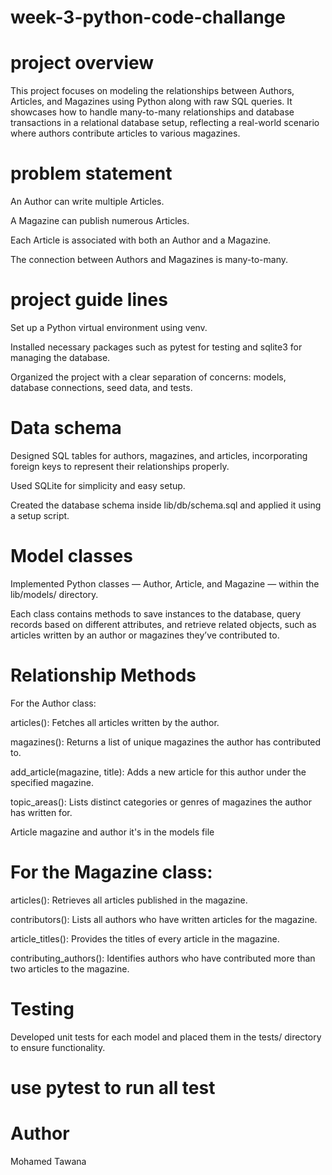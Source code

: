 # week-3-python-code-challange
# project overview
This project focuses on modeling the relationships between Authors, Articles, and Magazines using Python along with raw SQL queries. It showcases how to handle many-to-many relationships and database transactions in a relational database setup, reflecting a real-world scenario where authors contribute articles to various magazines.

# problem statement
An Author can write multiple Articles.

A Magazine can publish numerous Articles.

Each Article is associated with both an Author and a Magazine.

The connection between Authors and Magazines is many-to-many.

# project guide lines

Set up a Python virtual environment using venv.

Installed necessary packages such as pytest for testing and sqlite3 for managing the database.

Organized the project with a clear separation of concerns: models, database connections, seed data, and tests.

# Data schema
Designed SQL tables for authors, magazines, and articles, incorporating foreign keys to represent their relationships properly.

Used SQLite for simplicity and easy setup.

Created the database schema inside lib/db/schema.sql and applied it using a setup script.
# Model classes
Implemented Python classes — Author, Article, and Magazine — within the lib/models/ directory.

Each class contains methods to save instances to the database, query records based on different attributes, and retrieve related objects, such as articles written by an author or magazines they’ve contributed to.

# Relationship Methods
For the Author class:

articles(): Fetches all articles written by the author.

magazines(): Returns a list of unique magazines the author has contributed to.

add_article(magazine, title): Adds a new article for this author under the specified magazine.

topic_areas(): Lists distinct categories or genres of magazines the author has written for.

Article magazine and author it's in the models file

# For the Magazine class:
articles(): Retrieves all articles published in the magazine.

contributors(): Lists all authors who have written articles for the magazine.

article_titles(): Provides the titles of every article in the magazine.

contributing_authors(): Identifies authors who have contributed more than two articles to the magazine.

# Testing
Developed unit tests for each model and placed them in the tests/ directory to ensure functionality.

# use pytest to run all test

# Author
Mohamed Tawana



